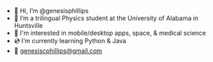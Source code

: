 - 🧠 Hi, I’m @genesisphillips
- 🧬 I’m a trilingual Physics student at the University of Alabama in Huntsville
- 🤍 I'm interested in mobile/desktop apps, space, & medical science
- 💿 I’m currently learning Python & Java
- 💌 genesiscphillips@gmail.com

<!---
genesisphillips/genesisphillips is a ✨ special ✨ repository because its `README.md` (this file) appears on your GitHub profile.
You can click the Preview link to take a look at your changes.
--->
